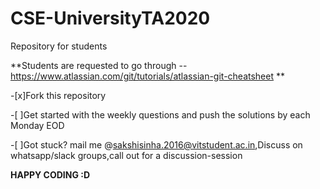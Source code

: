# CSE-UniversityTA2020
Repository for students

**Students are requested to go through --https://www.atlassian.com/git/tutorials/atlassian-git-cheatsheet  **

-[x]Fork this repository

-[ ]Get started with the weekly questions and push the solutions by each Monday EOD

-[ ]Got stuck? mail me @sakshisinha.2016@vitstudent.ac.in,Discuss on whatsapp/slack groups,call out for a discussion-session

**HAPPY CODING :D**

